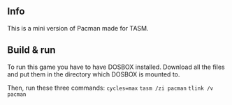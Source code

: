 ## Info
This is a mini version of Pacman made for TASM.


## Build & run
To run this game you have to have DOSBOX installed.
Download all the files and put them in the
directory which DOSBOX is mounted to.

Then, run these three commands:
`cycles=max`
`tasm /zi pacman`
`tlink /v pacman`


